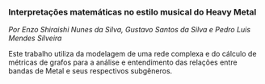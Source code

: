 ### Interpretações matemáticas no estilo musical do Heavy Metal  
*Por Enzo Shiraishi Nunes da Silva, Gustavo Santos da Silva e Pedro Luis Mendes Silveira*  
  
Este trabalho utiliza da modelagem de uma rede complexa e do cálculo de métricas de grafos para a análise e entendimento das relações entre bandas de Metal e seus respectivos subgêneros.  
